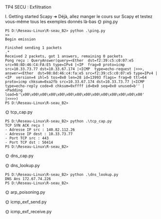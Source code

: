 TP4 SECU : Exfiltration


I. Getting started Scapy
➜ Déjà, allez manger le cours sur Scapy et testez vous-même tous les exemples donnés là-bas
🌞 ping.py

```
PS D:\Reseau-Linux\R-seau_B2> python .\ping.py
>>
Begin emission

Finished sending 1 packets
.*
Received 2 packets, got 1 answers, remaining 0 packets
Pong reçu : QueryAnswer(query=<Ether  dst=f2:39:c5:c0:07:e5 src=98:8D:46:C4:FA:E5 type=IPv4 |<IP  frag=0 proto=icmp src=10.33.73.77 dst=10.33.67.174 |<ICMP  type=echo-request |>>>, answer=<Ether  dst=98:8d:46:c4:fa:e5 src=f2:39:c5:c0:07:e5 type=IPv4 |<IP  version=4 ihl=5 tos=0x0 len=28 id=13993 flags= frag=0 ttl=64 proto=icmp chksum=0xa2fb src=10.33.67.174 dst=10.33.73.77 |<ICMP  type=echo-reply code=0 chksum=0xffff id=0x0 seq=0x0 unused=b'' |<Padding  load=b'\x00\x00\x00\x00\x00\x00\x00\x00\x00\x00\x00\x00\x00\x00' |>>>>)
PS D:\Reseau-Linux\R-seau_B2>
```

🌞 tcp_cap.py

```
PS D:\Reseau-Linux\R-seau_B2> python .\tcp_cap.py
TCP SYN ACK reçu !
- Adresse IP src : 140.82.112.26
- Adresse IP dest : 10.33.73.77
- Port TCP src : 443
- Port TCP dst : 50414
PS D:\Reseau-Linux\R-seau_B2>
```

🌞 dns_cap.py




🌞 dns_lookup.py

```
PS D:\Reseau-Linux\R-seau_B2> python .\dns_lookup.py
DNS Ans 172.67.74.226
PS D:\Reseau-Linux\R-seau_B2>
```

🌞 arp_poisoning.py


🌞 icmp_exf_send.py




🌞 icmp_exf_receive.py


